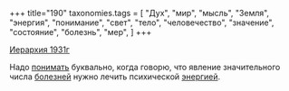 +++
title="190"
taxonomies.tags = [
 "Дух",
 "мир",
 "мысль",
 "Земля",
 "энергия",
 "понимание",
 "свет",
 "тело",
 "человечество",
 "значение",
 "состояние",
 "болезнь",
 "мер",
]
+++

[Иерархия 1931г](/agni/1931)

Надо [понимать](/tags/понимание) буквально, когда говорю, что явление значительного числа [болезней](/tags/болезнь) нужно лечить психической [энергией](/tags/свет).   


